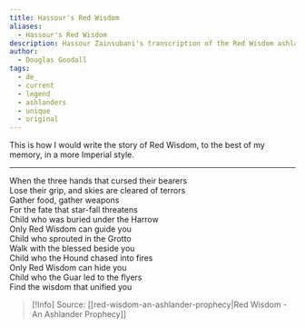 ```yaml
---
title: Hassour's Red Wisdom
aliases:
  - Hassour's Red Wisdom
description: Hassour Zainsubani's transcription of the Red Wisdom ashlander prophecy.
author:
  - Douglas Goodall
tags:
  - de_
  - current
  - legend
  - ashlanders
  - unique
  - original
---
```

This is how I would write the story of Red Wisdom, to the best of my memory, in a more Imperial style.

***

When the three hands that cursed their bearers  
Lose their grip, and skies are cleared of terrors  
Gather food, gather weapons  
For the fate that star-fall threatens  
Child who was buried under the Harrow  
Only Red Wisdom can guide you  
Child who sprouted in the Grotto  
Walk with the blessed beside you  
Child who the Hound chased into fires  
Only Red Wisdom can hide you  
Child who the Guar led to the flyers  
Find the wisdom that unified you

> [!Info]
> Source: [[red-wisdom-an-ashlander-prophecy|Red Wisdom - An Ashlander Prophecy]]